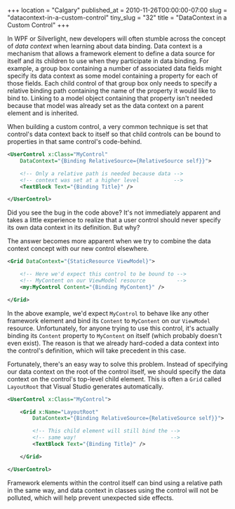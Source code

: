 +++
location = "Calgary"
published_at = 2010-11-26T00:00:00-07:00
slug = "datacontext-in-a-custom-control"
tiny_slug = "32"
title = "DataContext in a Custom Control"
+++

In WPF or Silverlight, new developers will often stumble across the concept of _data context_ when learning about data binding. Data context is a mechanism that allows a framework element to define a data source for itself and its children to use when they participate in data binding. For example, a group box containing a number of associated data fields might specify its data context as some model containing a property for each of those fields. Each child control of that group box only needs to specify a relative binding path containing the name of the property it would like to bind to. Linking to a model object containing that property isn't needed because that model was already set as the data context on a parent element and is inherited.

When building a custom control, a very common technique is set that control's data context back to itself so that child controls can be bound to properties in that same control's code-behind.

``` xml
<UserControl x:Class="MyControl" 
    DataContext="{Binding RelativeSource={RelativeSource self}}">

    <!-- Only a relative path is needed because data -->
    <!-- context was set at a higher level           -->
    <TextBlock Text="{Binding Title}" />

</UserControl>
```

Did you see the bug in the code above? It's not immediately apparent and takes a little experience to realize that a user control should never specify its own data context in its definition. But why?

The answer becomes more apparent when we try to combine the data context concept with our new control elsewhere.

``` xml
<Grid DataContext="{StaticResource ViewModel}">

    <!-- Here we'd expect this control to be bound to -->
    <!-- MyContent on our ViewModel resource          -->
    <my:MyControl Content="{Binding MyContent}" />

</Grid>
```

In the above example, we'd expect `MyControl` to behave like any other framework element and bind its `Content` to `MyContent` on our `ViewModel` resource. Unfortunately, for anyone trying to use this control, it's actually binding its `Content` property to `MyContent` on itself (which probably doesn't even exist). The reason is that we already hard-coded a data context into the control's definition, which will take precedent in this case.

Fortunately, there's an easy way to solve this problem. Instead of specifying our data context on the root of the control itself, we should specify the data context on the control's top-level child element. This is often a `Grid` called `LayoutRoot` that Visual Studio generates automatically.

``` xml
<UserControl x:Class="MyControl">

    <Grid x:Name="LayoutRoot"
        DataContext="{Binding RelativeSource={RelativeSource self}}">

        <!-- This child element will still bind the -->
        <!-- same way!                              -->
        <TextBlock Text="{Binding Title}" />

    </Grid>

</UserControl>
```

Framework elements within the control itself can bind using a relative path in the same way, and data context in classes using the control will not be polluted, which will help prevent unexpected side effects.
